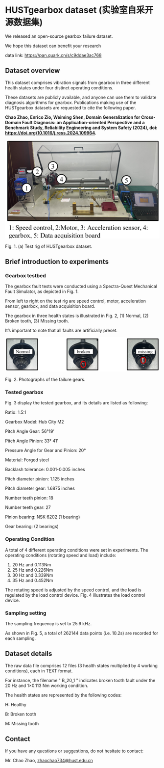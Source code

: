 # HUSTgearbox dataset (实验室自采开源数据集)

We released an open-source gearbox failure dataset. 

We hope this dataset can benefit your research

data link: https://pan.quark.cn/s/c9ddae3ac768


## Dataset overview

This dataset comprises vibration signals from gearbox in three different health states under four distinct operating conditions.

These datasets are publicly available, and anyone can use them to validate diagnosis algorithms for gearbox. Publications making use of the HUSTgearbox datasets are requested to cite the following paper.

**Chao Zhao, Enrico Zio, Weiming Shen, Domain Generalization for Cross-Domain Fault Diagnosis: an Application-oriented Perspective and a Benchmark Study, Reliability Engineering and System Safety (2024), doi: https://doi.org/10.1016/j.ress.2024.109964.**

 ![image](https://github.com/CHAOZHAO-1/HUSTgearbox-dataset/blob/main/IMG/F1.png)
 
Fig. 1. (a) Test rig of HUSTgearbox dataset.

## Brief introduction to experiments

### Gearbox testbed
The gearbox fault tests were conducted using a Spectra-Quest Mechanical Fault Simulator, as depicted in Fig. 1.

From left to right on the test rig are speed control, motor, acceleration sensor, gearbox, and data acquisition board. 

The gearbox in three health states is illustrated in Fig. 2, 
(1) Normal, 
(2) Broken tooth,
(3) Missing tooth.

It’s important to note that all faults are artificially preset.

![image](https://github.com/CHAOZHAO-1/HUSTgearbox-dataset/blob/main/IMG/F2.png)

Fig. 2. Photographs of the failure gears.
 

### Tested gearbox
Fig. 3 display the tested gearbox, and its details are listed as following:

Ratio: 1.5:1

Gearbox Model: Hub City M2

Pitch Angle Gear: 56°19’

Pitch Angle Pinion: 33° 41’

Pressure Angle for Gear and Pinion: 20°

Material: Forged steel

Backlash tolerance: 0.001-0.005 inches

Pitch diameter pinion: 1.125 inches

Pitch diameter gear: 1.6875 inches

Number teeth pinion: 18

Number teeth gear: 27

Pinion bearing: NSK 6202 (1 bearing)

Gear bearing: (2 bearings)

### Operating Condition

A total of 4 different operating conditions were set in experiments.
The operating conditions (rotating speed and load) include:

1) 20 Hz and 0.113Nm
2) 25 Hz and 0.226Nm
3) 30 Hz and 0.339Nm
4) 35 Hz and 0.452Nm
   
The rotating speed is adjusted by the speed control, and the load is regulated by the load control device. Fig. 4 illustrates the load control device.


### Sampling setting

The sampling frequency is set to 25.6 kHz.

As shown in Fig. 5, a total of 262144 data points (i.e. 10.2s) are recorded for each sampling.
 


## Dataset details
The raw data file comprises 12 files (3 health states multiplied by 4 working conditions), each in TEXT format.

For instance, the filename " B_20_1 " indicates broken tooth fault under the 20 Hz and 1×0.113 Nm working condition.

The health states are represented by the following codes:

H: Healthy

B: Broken tooth

M: Missing tooth

## Contact

If you have any questions or suggestions, do not hesitate to contact: 

Mr. Chao Zhao, zhaochao734@hust.edu.cn


